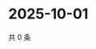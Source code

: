 # 2025-10-01

共 0 条

<!-- BEGIN ZHIHUVIDEO -->
<!-- 最后更新时间 Wed Oct 01 2025 10:40:57 GMT+0800 (China Standard Time) -->

<!-- END ZHIHUVIDEO -->
